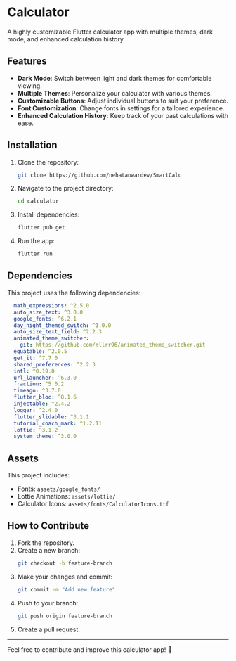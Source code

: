 # Calculator

A highly customizable Flutter calculator app with multiple themes, dark mode, and enhanced calculation history.

## Features
- **Dark Mode**: Switch between light and dark themes for comfortable viewing.
- **Multiple Themes**: Personalize your calculator with various themes.
- **Customizable Buttons**: Adjust individual buttons to suit your preference.
- **Font Customization**: Change fonts in settings for a tailored experience.
- **Enhanced Calculation History**: Keep track of your past calculations with ease.

## Installation
1. Clone the repository:
   ```sh
   git clone https://github.com/nehatanwardev/SmartCalc
   ```
2. Navigate to the project directory:
   ```sh
   cd calculator
   ```
3. Install dependencies:
   ```sh
   flutter pub get
   ```
4. Run the app:
   ```sh
   flutter run
   ```

## Dependencies
This project uses the following dependencies:
```yaml
  math_expressions: ^2.5.0
  auto_size_text: ^3.0.0
  google_fonts: ^6.2.1
  day_night_themed_switch: ^1.0.0
  auto_size_text_field: ^2.2.3
  animated_theme_switcher:
    git: https://github.com/mllrr96/animated_theme_switcher.git
  equatable: ^2.0.5
  get_it: ^7.7.0
  shared_preferences: ^2.2.3
  intl: ^0.19.0
  url_launcher: ^6.3.0
  fraction: ^5.0.2
  timeago: ^3.7.0
  flutter_bloc: ^8.1.6
  injectable: ^2.4.2
  logger: ^2.4.0
  flutter_slidable: ^3.1.1
  tutorial_coach_mark: ^1.2.11
  lottie: ^3.1.2
  system_theme: ^3.0.0
```

## Assets
This project includes:
- Fonts: `assets/google_fonts/`
- Lottie Animations: `assets/lottie/`
- Calculator Icons: `assets/fonts/CalculatorIcons.ttf`

## How to Contribute
1. Fork the repository.
2. Create a new branch:
   ```sh
   git checkout -b feature-branch
   ```
3. Make your changes and commit:
   ```sh
   git commit -m "Add new feature"
   ```
4. Push to your branch:
   ```sh
   git push origin feature-branch
   ```
5. Create a pull request.


---
Feel free to contribute and improve this calculator app! 🚀




<!-- flutter pub run build_runner build -->
